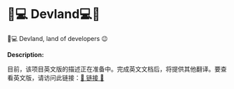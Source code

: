 # 🌴💻 Devland💻🌴

🌴💻 Devland, land of developers 😉

**Description:**

目前，该项目英文版的描述正在准备中。完成英文文档后，将提供其他翻译。要查看英文版，请访问此链接：[🔗 链接 🔗](../English/ReadMe.md)
